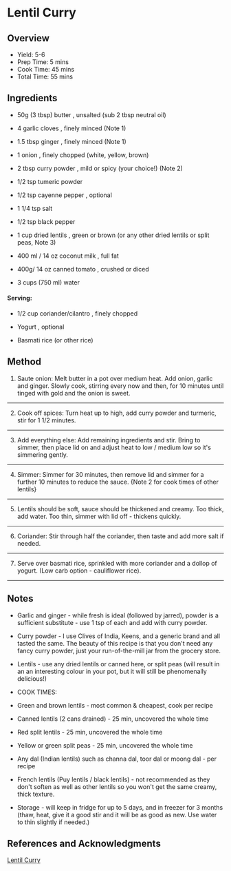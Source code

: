 # Lentil Curry

## Overview

- Yield: 5-6
- Prep Time: 5 mins
- Cook Time: 45 mins
- Total Time: 55 mins

## Ingredients

- 50g (3 tbsp) butter , unsalted (sub 2 tbsp neutral oil)

- 4 garlic cloves , finely minced (Note 1)

- 1.5 tbsp ginger , finely minced (Note 1)

- 1 onion , finely chopped (white, yellow, brown)

- 2 tbsp curry powder , mild or spicy (your choice!) (Note 2)

- 1/2 tsp tumeric powder

- 1/2 tsp cayenne pepper , optional

- 1 1/4 tsp salt

- 1/2 tsp black pepper

- 1 cup dried lentils , green or brown (or any other dried lentils or split peas, Note 3)

- 400 ml / 14 oz coconut milk , full fat

- 400g/ 14 oz canned tomato , crushed or diced

- 3 cups (750 ml) water

#### Serving:

- 1/2 cup coriander/cilantro , finely chopped

- Yogurt , optional

- Basmati rice (or other rice)

## Method

1. Saute onion: Melt butter in a pot over medium heat. Add onion, garlic and ginger. Slowly cook, stirring every now and then, for 10 minutes until tinged with gold and the onion is sweet.
---

2. Cook off spices: Turn heat up to high, add curry powder and turmeric, stir for 1 1/2 minutes.
---

3. Add everything else: Add remaining ingredients and stir. Bring to simmer, then place lid on and adjust heat to low / medium low so it's simmering gently.
---

4. Simmer: Simmer for 30 minutes, then remove lid and simmer for a further 10 minutes to reduce the sauce. {Note 2 for cook times of other lentils}
---

5. Lentils should be soft, sauce should be thickened and creamy. Too thick, add water. Too thin, simmer with lid off - thickens quickly.
---

6. Coriander: Stir through half the coriander, then taste and add more salt if needed.
---

7. Serve over basmati rice, sprinkled with more coriander and a dollop of yogurt. (Low carb option - cauliflower rice).
---


## Notes

- Garlic and ginger - while fresh is ideal (followed by jarred), powder is a sufficient substitute - use 1 tsp of each and add with curry powder.

- Curry powder - I use Clives of India, Keens, and a generic brand and all tasted the same. The beauty of this recipe is that you don't need any fancy curry powder, just your run-of-the-mill jar from the grocery store.

- Lentils - use any dried lentils or canned here, or split peas (will result in an an interesting colour in your pot, but it will still be phenomenally delicious!)

- COOK TIMES:

- Green and brown lentils - most common & cheapest, cook per recipe

- Canned lentils (2 cans drained) - 25 min, uncovered the whole time

- Red split lentils - 25 min, uncovered the whole time

- Yellow or green split peas - 25 min, uncovered the whole time

- Any dal (Indian lentils) such as channa dal, toor dal or moong dal - per recipe

- French lentils (Puy lentils / black lentils)  - not recommended as they don't soften as well as other lentils so you won't get the same creamy, thick texture.

- Storage - will keep in fridge for up to 5 days, and in freezer for 3 months (thaw, heat, give it a good stir and it will be as good as new. Use water to thin slightly if needed.)

## References and Acknowledgments

[Lentil Curry](https://www.recipetineats.com/lentil-curry-mega-flavour-lentil-recipe/)

